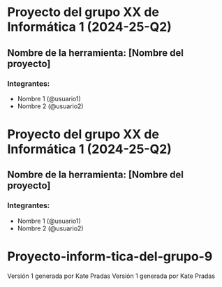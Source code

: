# Proyecto del grupo XX de Informática 1 (2024-25-Q2)
## Nombre de la herramienta: [Nombre del proyecto]
### Integrantes:
- Nombre 1 (@usuario1)
- Nombre 2 (@usuario2)
# Proyecto del grupo XX de Informática 1 (2024-25-Q2)
## Nombre de la herramienta: [Nombre del proyecto]
### Integrantes:
- Nombre 1 (@usuario1)
- Nombre 2 (@usuario2)
# Proyecto-inform-tica-del-grupo-9
Versión 1 generada por Kate Pradas
Versión 1 generada por Kate Pradas
